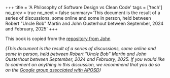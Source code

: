 +++
title = 'A Philosophy of Software Design vs Clean Code'
tags = ['tech']
no_prev = true
no_next = false
summary='This document is the result of a series of discussions, some online and some in person, held between Robert "Uncle Bob" Martin and John Ousterhout between September, 2024 and February, 2025'
+++

This book is copied from the [repository from John](https://github.com/johnousterhout/aposd-vs-clean-code/blob/main/README.md)

_(This document is the result of a series of discussions, some online and
some in person, held between Robert "Uncle Bob" Martin and John Ousterhout between
September, 2024 and February, 2025. If you would like to comment on anything
in this discussion, we recommend that you do so on the [Google group
associated with APOSD](https://groups.google.com/g/software-design-book))_
